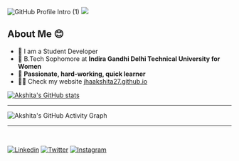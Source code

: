 ![GitHub Profile Intro (1)](https://user-images.githubusercontent.com/77383186/153713519-25d4b7e2-82ea-4f71-b55e-c3b74740153f.gif)
![](https://visitor-badge.glitch.me/badge?page_id=jhaakshita27)

## About Me 😊
- 🌱 I am a Student Developer
- 🚀 B.Tech Sophomore at **Indira Gandhi Delhi Technical University for Women**
- 👯 **Passionate, hard-working, quick learner**
- 👨‍💻 Check my website [jhaakshita27.github.io](https://jhaakshita27.github.io/)

[![Akshita's GitHub stats](https://github-readme-stats.vercel.app/api?username=jhaakshita27&bg_color=F2C5CB&title_color=AF5737&show_icons=true&hide_border=true&text_color=191919&icon_color=191919)](https://github.com/jhaakshita27)

---

![Akshita's GitHub Activity Graph](https://activity-graph.herokuapp.com/graph?username=jhaakshita27&bg_color=F2C5CB&color=191919&line=AF5737&point=AF5737&area_color=AF5737&hide_border=true&area=true)

---

<br>

[![Linkedin](https://img.shields.io/badge/Linkedin-%2B-blue?style=social&logo=linkedin)](https://www.linkedin.com/in/jhaakshita/)
[![Twitter](https://img.shields.io/twitter/follow/akshita_jha?style=social)](https://twitter.com/akshita_jha)
[![Instagram](https://img.shields.io/badge/Instagram-%2B-blue?style=social&logo=instagram)](https://instagram.com/akshitajha98)